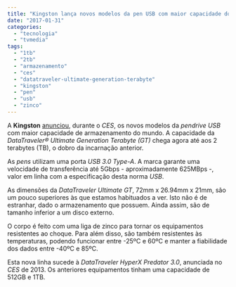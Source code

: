 ```yaml
---
title: "Kingston lança novos modelos da pen USB com maior capacidade do mundo"
date: "2017-01-31"
categories: 
  - "tecnologia"
  - "tvmedia"
tags: 
  - "1tb"
  - "2tb"
  - "armazenamento"
  - "ces"
  - "datatraveler-ultimate-generation-terabyte"
  - "kingston"
  - "pen"
  - "usb"
  - "zinco"
---
```


A **Kingston** [anunciou](http://www.kingston.com/us/company/press/article/48472), durante o _CES_, os novos modelos da _pendrive_ _USB_ com maior capacidade de armazenamento do mundo. A capacidade da _DataTraveler® Ultimate Generation Terabyte (GT)_ chega agora até aos 2 terabytes (TB), o dobro da incarnação anterior.

As _pens_ utilizam uma porta _USB 3.0 Type-A_. A marca garante uma velocidade de transferência até 5Gbps - aproximadamente 625MBps -, valor em linha com a especificação desta norma _USB_.

As dimensões da _DataTraveler Ultimate GT_, 72mm x 26.94mm x 21mm, são um pouco superiores às que estamos habituados a ver. Isto não é de estranhar, dado o armazenamento que possuem. Ainda assim, são de tamanho inferior a um disco externo.

O corpo é feito com uma liga de zinco para tornar os equipamentos resistentes ao choque. Para além disso, são também resistentes às temperaturas, podendo funcionar entre -25ºC e 60ºC e manter a fiabilidade dos dados entre -40ºC e 85ºC.

Esta nova linha sucede à _DataTraveler HyperX Predator 3.0_, anunciada no _CES_ de 2013. Os anteriores equipamentos tinham uma capacidade de 512GB e 1TB.
